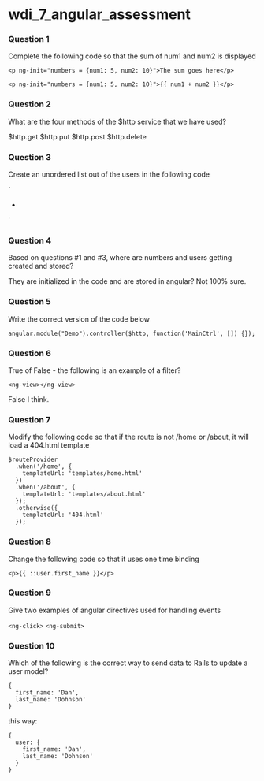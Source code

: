 wdi_7_angular_assessment
========================

### Question 1

Complete the following code so that the sum of num1 and num2 is displayed

`<p ng-init="numbers = {num1: 5, num2: 10}">The sum goes here</p>`

`<p ng-init="numbers = {num1: 5, num2: 10}">{{ num1 + num2 }}</p>`

### Question 2

What are the four methods of the $http service that we have used?

$http.get
$http.put
$http.post
$http.delete

### Question 3

Create an unordered list out of the users in the following code

`<ul ng-init="users = [{name: 'Dan'}, {name: 'Ella'}]">
  <li ng-repeat="user in users"></li>
</ul>`


### Question 4

Based on questions #1 and #3, where are numbers and users getting created and stored?

They are initialized in the code and are stored in angular? Not 100% sure.

### Question 5

Write the correct version of the code below

`angular.module("Demo").controller($http, function('MainCtrl', []) {});`

### Question 6

True of False - the following is an example of a filter?

`<ng-view></ng-view>`

False I think.

### Question 7

Modify the following code so that if the route is not /home or /about, it will load a 404.html template

```
$routeProvider
  .when('/home', {
    templateUrl: 'templates/home.html'
  })
  .when('/about', {
    templateUrl: 'templates/about.html'
  });
  .otherwise({
    templateUrl: '404.html'
  });
```

### Question 8

Change the following code so that it uses one time binding

`<p>{{ ::user.first_name }}</p>`

### Question 9

Give two examples of angular directives used for handling events

`<ng-click>`
`<ng-submit>`

### Question 10

Which of the following is the correct way to send data to Rails to update a user model?

```
{
  first_name: 'Dan',
  last_name: 'Dohnson'
}
```

this way:

```
{
  user: {
    first_name: 'Dan',
    last_name: 'Dohnson'
  }
}
```
